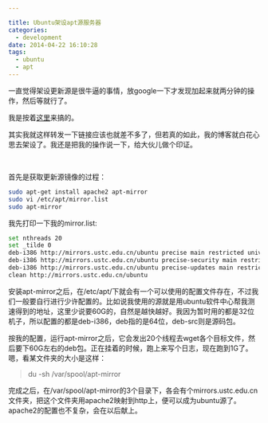 ```yaml
---

title: Ubuntu架设apt源服务器
categories: 
  - development
date: 2014-04-22 16:10:28
tags: 
  - ubuntu
  - apt
---
```


一直觉得架设更新源是很牛逼的事情，放google一下才发现加起来就两分钟的操作，然后等就行了。
<!-- more -->

我是按着[这里](http://diandian.db89.org/post/2012-07-27/ubuntu-source-update "ubuntu12.04本地搭建ubuntu更新源")来搞的。

其实我就这样转发一下链接应该也就差不多了，但若真的如此，我的博客就白花心思去架设了。我还是把我的操作说一下，给大伙儿做个印证。

&nbsp;

首先是获取更新源镜像的过程：

```sh
sudo apt-get install apache2 apt-mirror
sudo vi /etc/apt/mirror.list
sudo apt-mirror
```

我先打印一下我的mirror.list:

```sh
set nthreads 20
set _tilde 0
deb-i386 http://mirrors.ustc.edu.cn/ubuntu precise main restricted universe multiverse
deb-i386 http://mirrors.ustc.edu.cn/ubuntu precise-security main restricted universe multiverse
deb-i386 http://mirrors.ustc.edu.cn/ubuntu precise-updates main restricted universe multiverse
clean http://mirrors.ustc.edu.cn/ubuntu
```

安装apt-mirror之后，在/etc/apt/下就会有一个可以使用的配置文件存在，不过我们一般要自行进行少许配置的。比如说我使用的源就是用ubuntu软件中心帮我测速得到的地址，这里少说要60G的，自然是越快越好。我因为暂时用的都是32位机子，所以配置的都是deb-i386，deb指的是64位，deb-src则是源码包。

按我的配置，运行apt-mirror之后，它会发出20个线程去wget各个目标文件，然后要下60G左右的deb包。正在挂着的时候，跑上来写个日志，现在跑到1G了。嗯，看某文件夹的大小是这样：
> du -sh /var/spool/apt-mirror

完成之后，在/var/spool/apt-mirror的3个目录下，各会有个mirrors.ustc.edu.cn文件夹，把这个文件夹用apache2映射到http上，便可以成为ubuntu源了。apache2的配置也不复杂，会在以后献上。
